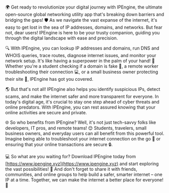 🌍 Get ready to revolutionize your digital journey with IPEngine, the ultimate open-source global networking utility app that's breaking down barriers and bridging the gaps! 🛡️ As we navigate the vast expanse of the internet, it's easy to get lost in the sea of IP addresses, domains, and networks. But fear not, dear users! IPEngine is here to be your trusty companion, guiding you through the digital landscape with ease and precision.

🔍 With IPEngine, you can lookup IP addresses and domains, run DNS and WHOIS queries, trace routes, diagnose internet issues, and monitor your network setup. It's like having a superpower in the palm of your hand! 📡 Whether you're a student checking if a domain is fake 👀, a remote worker troubleshooting their connection 💻, or a small business owner protecting their site 🚀, IPEngine has got you covered.

🌎 But that's not all! IPEngine also helps you identify suspicious IPs, detect scams, and make the internet safer and more transparent for everyone. In today's digital age, it's crucial to stay one step ahead of cyber threats and online predators. With IPEngine, you can rest assured knowing that your online activities are secure and private.

🌐 So who benefits from IPEngine? Well, it's not just tech-savvy folks like developers, IT pros, and remote teams! 😊 Students, travelers, small business owners, and everyday users can all benefit from this powerful tool. Imagine being able to troubleshoot your internet connection on the go 🚀 or ensuring that your online transactions are secure 🔒.

💻 So what are you waiting for? Download IPEngine today from [https://www.ipengine.xyz](https://www.ipengine.xyz) and start exploring the vast possibilities! 🚀 And don't forget to share it with friends, communities, and online groups to help build a safer, smarter internet – one IP at a time. Together, we can make the internet a better place for everyone! 💖